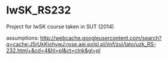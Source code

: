 IwSK_RS232
==========

Project for IwSK course taken in SUT (2014)

assumptions: http://webcache.googleusercontent.com/search?q=cache:J5rUkKjohvwJ:rose.aei.polsl.pl/iinf/zui/lato/uzk_RS-232.html+&cd=4&hl=pl&ct=clnk&gl=pl
